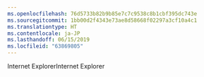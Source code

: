 ```yaml
---
ms.openlocfilehash: 76d5733b82b9b85e7c7c9538c8b1cbf395dc743e
ms.sourcegitcommit: 1bb00d2f4343e73ae8d58668f02297a3cf10a4c1
ms.translationtype: HT
ms.contentlocale: ja-JP
ms.lasthandoff: 06/15/2019
ms.locfileid: "63869805"
---
```

<span data-ttu-id="76d38-101">Internet Explorer</span><span class="sxs-lookup"><span data-stu-id="76d38-101">Internet Explorer</span></span>